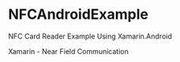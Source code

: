 # NFCAndroidExample
NFC Card Reader Example Using Xamarin.Android

Xamarin - Near Field Communication
